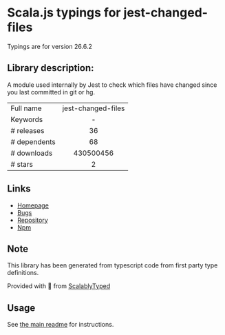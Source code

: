 
# Scala.js typings for jest-changed-files

Typings are for version 26.6.2

## Library description:
A module used internally by Jest to check which files have changed since you last committed in git or hg.

|                    |                 |
| ------------------ | :-------------: |
| Full name          | jest-changed-files |
| Keywords           | - |
| # releases         | 36 |
| # dependents       | 68 |
| # downloads        | 430500456 |
| # stars            | 2 |

## Links
- [Homepage](https://github.com/facebook/jest#readme)
- [Bugs](https://github.com/facebook/jest/issues)
- [Repository](https://github.com/facebook/jest)
- [Npm](https://www.npmjs.com/package/jest-changed-files)
    


## Note
This library has been generated from typescript code from first party type definitions.

Provided with :purple_heart: from [ScalablyTyped](https://github.com/oyvindberg/ScalablyTyped)

## Usage
See [the main readme](../../readme.md) for instructions.


